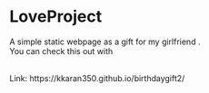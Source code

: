 # LoveProject
A simple static webpage as a gift for my girlfriend .
<br>
You can check this out with 

<br>
Link: https://kkaran350.github.io/birthdaygift2/
